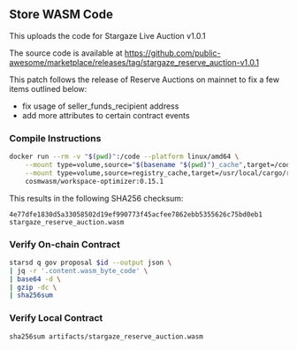## Store WASM Code

This uploads the code for Stargaze Live Auction v1.0.1

The source code is available at https://github.com/public-awesome/marketplace/releases/tag/stargaze_reserve_auction-v1.0.1

This patch follows the release of Reserve Auctions on mainnet to fix a few items outlined below:

- fix usage of seller_funds_recipient address
- add more attributes to certain contract events

### Compile Instructions

```sh
docker run --rm -v "$(pwd)":/code --platform linux/amd64 \
	--mount type=volume,source="$(basename "$(pwd)")_cache",target=/code/target \
	--mount type=volume,source=registry_cache,target=/usr/local/cargo/registry \
	cosmwasm/workspace-optimizer:0.15.1
```

This results in the following SHA256 checksum:

```
4e77dfe1830d5a33058502d19ef990773f45acfee7862ebb5355626c75bd0eb1  stargaze_reserve_auction.wasm
```

### Verify On-chain Contract

```sh
starsd q gov proposal $id --output json \
| jq -r '.content.wasm_byte_code' \
| base64 -d \
| gzip -dc \
| sha256sum

```

### Verify Local Contract

```
sha256sum artifacts/stargaze_reserve_auction.wasm
```
